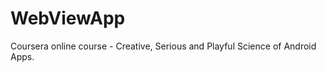 WebViewApp
==========

Coursera online course - Creative, Serious and Playful Science of Android Apps.
